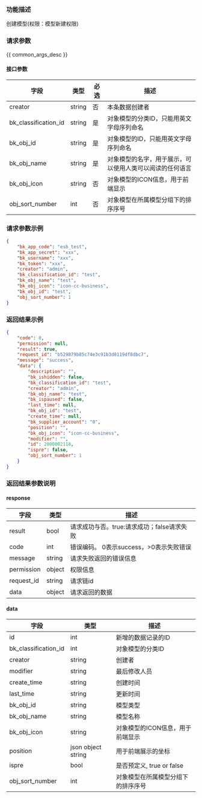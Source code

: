 ### 功能描述

创建模型(权限：模型新建权限)

### 请求参数

{{ common_args_desc }}

#### 接口参数

| 字段                   | 类型     | 必选 | 描述                           |
|----------------------|--------|----|------------------------------|
| creator              | string | 否  | 本条数据创建者                      |
| bk_classification_id | string | 是  | 对象模型的分类ID，只能用英文字母序列命名        |
| bk_obj_id            | string | 是  | 对象模型的ID，只能用英文字母序列命名          |
| bk_obj_name          | string | 是  | 对象模型的名字，用于展示，可以使用人类可以阅读的任何语言 |                                           
| bk_obj_icon          | string | 否  | 对象模型的ICON信息，用于前端显示           |
| obj_sort_number      | int    | 否  | 对象模型在所属模型分组下的排序序号            |

### 请求参数示例

```json
{
    "bk_app_code": "esb_test",
    "bk_app_secret": "xxx",
    "bk_username": "xxx",
    "bk_token": "xxx",
    "creator": "admin",
    "bk_classification_id": "test",
    "bk_obj_name": "test",
    "bk_obj_icon": "icon-cc-business",
    "bk_obj_id": "test",
    "obj_sort_number": 1
}
```

### 返回结果示例

```json
{
    "code": 0,
    "permission": null,
    "result": true,
    "request_id": "b529879b85c74e3c91b3d8119df8dbc7",
    "message": "success",
    "data": {
        "description": "",
        "bk_ishidden": false,
        "bk_classification_id": "test",
        "creator": "admin",
        "bk_obj_name": "test",
        "bk_ispaused": false,
        "last_time": null,
        "bk_obj_id": "test",
        "create_time": null,
        "bk_supplier_account": "0",
        "position": "",
        "bk_obj_icon": "icon-cc-business",
        "modifier": "",
        "id": 2000002118,
        "ispre": false,
        "obj_sort_number": 1
    }
}

```

### 返回结果参数说明

#### response

| 字段         | 类型     | 描述                         |
|------------|--------|----------------------------|
| result     | bool   | 请求成功与否。true:请求成功；false请求失败 |
| code       | int    | 错误编码。 0表示success，>0表示失败错误  |
| message    | string | 请求失败返回的错误信息                |
| permission | object | 权限信息                       |
| request_id | string | 请求链id                      |
| data       | object | 请求返回的数据                    |

#### data

| 字段                   | 类型                 | 描述                   |
|----------------------|--------------------|----------------------|
| id                   | int                | 新增的数据记录的ID           |
| bk_classification_id | int                | 对象模型的分类ID            |
| creator              | string             | 创建者                  |
| modifier             | string             | 最后修改人员               |
| create_time          | string             | 创建时间                 |
| last_time            | string             | 更新时间                 |
| bk_obj_id            | string             | 模型类型                 |
| bk_obj_name          | string             | 模型名称                 |               
| bk_obj_icon          | string             | 对象模型的ICON信息，用于前端显示   |
| position             | json object string | 用于前端展示的坐标            |
| ispre                | bool               | 是否预定义, true or false |
| obj_sort_number      | int                | 对象模型在所属模型分组下的排序序号    |